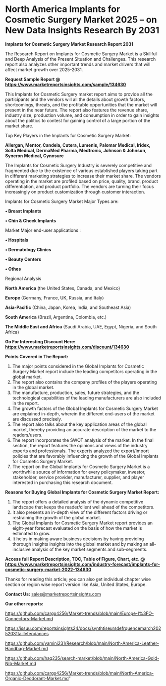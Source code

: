 # North America Implants for Cosmetic Surgery Market 2025 – on New Data Insights Research By 2031

<strong>Implants for Cosmetic Surgery Market Research Report 2031</strong>

The Research Report on Implants for Cosmetic Surgery Market is a Skillful and Deep Analysis of the Present Situation and Challenges. This research report also analyzes other important trends and market drivers that will affect market growth over 2025-2031.

<strong>Request Sample Report @ <a href=https://www.marketreportsinsights.com/sample/134630>https://www.marketreportsinsights.com/sample/134630</a></strong>

This Implants for Cosmetic Surgery market report aims to provide all the participants and the vendors will all the details about growth factors, shortcomings, threats, and the profitable opportunities that the market will present in the near future. The report also features the revenue share, industry size, production volume, and consumption in order to gain insights about the politics to contest for gaining control of a large portion of the market share.

Top Key Players in the Implants for Cosmetic Surgery Market:

<strong>Allergan, Mentor, Candela, Cutera, Lumenis, Palomar Medical, Iridex, Solta Medical, DermaMed Pharma, Medtronic, Johnson & Johnson, Syneron Medical, Cynosure</strong>

The Implants for Cosmetic Surgery Industry is severely competitive and fragmented due to the existence of various established players taking part in different marketing strategies to increase their market share. The vendors operating in the market are profiled based on price, quality, brand, product differentiation, and product portfolio. The vendors are turning their focus increasingly on product customization through customer interaction.

Implants for Cosmetic Surgery Market Major Types are:

<strong>• Breast Implants

• Chin & Cheek Implants</strong>

Market Major end-user applications :

<strong>• Hospitals

• Dermatology Clinics

• Beauty Centers

• Othes</strong>

Regional Analysis

</u><strong><b>North America</b></strong> (the United States, Canada, and Mexico)

<strong><b>Europe </b></strong>(Germany, France, UK, Russia, and Italy)

<strong><b>Asia-Pacific</b></strong> (China, Japan, Korea, India, and Southeast Asia)

<strong><b>South America</b></strong> (Brazil, Argentina, Colombia, etc.)

<strong><b>The Middle East and Africa</b></strong> (Saudi Arabia, UAE, Egypt, Nigeria, and South Africa)

<strong>Go For Interesting Discount Here: <a href=https://www.marketreportsinsights.com/discount/134630>https://www.marketreportsinsights.com/discount/134630</a></strong>

<strong>Points Covered in The Report:</strong>
<ol>
  <li>The major points considered in the Global Implants for Cosmetic Surgery Market report include the leading competitors operating in the global market.</li>
  <li>The report also contains the company profiles of the players operating in the global market.</li>
  <li>The manufacture, production, sales, future strategies, and the technological capabilities of the leading manufacturers are also included in the report.</li>
  <li>The growth factors of the Global Implants for Cosmetic Surgery Market are explained in-depth, wherein the different end-users of the market are discussed precisely.</li>
  <li>The report also talks about the key application areas of the global market, thereby providing an accurate description of the market to the readers/users.</li>
  <li>The report incorporates the SWOT analysis of the market. In the final section, the report features the opinions and views of the industry experts and professionals. The experts analyzed the export/import policies that are favorably influencing the growth of the Global Implants for Cosmetic Surgery Market.</li>
  <li>The report on the Global Implants for Cosmetic Surgery Market is a worthwhile source of information for every policymaker, investor, stakeholder, service provider, manufacturer, supplier, and player interested in purchasing this research document.</li>
</ol>
<strong>Reasons for Buying Global Implants for Cosmetic Surgery Market Report:</strong>

<ol>
  <li>The report offers a detailed analysis of the dynamic competitive landscape that keeps the reader/client well ahead of the competitors.</li>
  <li>It also presents an in-depth view of the different factors driving or restraining the growth of the global market.</li>
  <li>The Global Implants for Cosmetic Surgery Market report provides an eight-year forecast evaluated on the basis of how the market is estimated to grow.</li>
  <li>It helps in making aware business decisions by having providing thorough insights insights into the global market and by making an all-inclusive analysis of the key market segments and sub-segments.</li>
</ol>
<strong>Access full Report Description, TOC, Table of Figure, Chart, etc. @ <a href=https://www.marketreportsinsights.com/industry-forecast/implants-for-cosmetic-surgery-market-2022-134630>https://www.marketreportsinsights.com/industry-forecast/implants-for-cosmetic-surgery-market-2022-134630</a></strong>


Thanks for reading this article; you can also get individual chapter wise section or region wise report version like Asia, United States, Europe.

<strong>Contact Us:</strong>
sales@marketreportsinsights.com

<strong>Our other reports:</strong>

<a href=https://github.com/cargo4256/Market-trends/blob/main/Europe-I%3FO-Connectors-Market.md>https://github.com/cargo4256/Market-trends/blob/main/Europe-I%3FO-Connectors-Market.md</a>

<a href=https://issuu.com/reportsinsights24/docs/synthtiseursdefrquencemarch20252031tailletendances>https://issuu.com/reportsinsights24/docs/synthtiseursdefrquencemarch20252031tailletendances</a>

<a href=https://github.com/yamini231/Research/blob/main/North-America-Leather-Handbag-Market.md>https://github.com/yamini231/Research/blob/main/North-America-Leather-Handbag-Market.md</a>

<a href=https://github.com/haq235/search-market/blob/main/North-America-Gold-Nib-Market.md>https://github.com/haq235/search-market/blob/main/North-America-Gold-Nib-Market.md</a>

<a href=https://github.com/cargo4256/Market-trends/blob/main/North-America-Organic-Deodorant-Market.md>https://github.com/cargo4256/Market-trends/blob/main/North-America-Organic-Deodorant-Market.md</a>"
